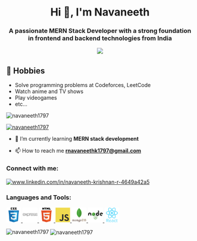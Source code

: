 

<h1 align="center">Hi 👋, I'm Navaneeth</h1>
<h3 align="center">A passionate MERN Stack Developer with a strong foundation in frontend and backend technologies from India</h3>


<p align="center">
  <img src="https://github.com/demartini/demartini/blob/master/code.gif">
</p>

## 📅 Hobbies
- Solve programming problems at Codeforces, LeetCode
- Watch anime and TV shows
- Play videogames
- etc...

<p align="left"> <img src="https://komarev.com/ghpvc/?username=navaneeth1797&label=Profile%20views&color=0e75b6&style=flat" alt="navaneeth1797" /> </p>

<p align="left"> <a href="https://github.com/ryo-ma/github-profile-trophy"><img src="https://github-profile-trophy.vercel.app/?username=navaneeth1797" alt="navaneeth1797" /></a> </p>

- 🌱 I’m currently learning **MERN stack development**

- 📫 How to reach me **rnavaneethk1797@gmail.com**

<h3 align="left">Connect with me:</h3>
<p align="left">
<a href="https://linkedin.com/in/www.linkedin.com/in/navaneeth-krishnan-r-4649a42a5" target="blank"><img align="center" src="https://raw.githubusercontent.com/rahuldkjain/github-profile-readme-generator/master/src/images/icons/Social/linked-in-alt.svg" alt="www.linkedin.com/in/navaneeth-krishnan-r-4649a42a5" height="30" width="40" /></a>
</p>

<h3 align="left">Languages and Tools:</h3>
<p align="left"> <a href="https://www.w3schools.com/css/" target="_blank" rel="noreferrer"> <img src="https://raw.githubusercontent.com/devicons/devicon/master/icons/css3/css3-original-wordmark.svg" alt="css3" width="40" height="40"/> </a> <a href="https://expressjs.com" target="_blank" rel="noreferrer"> <img src="https://raw.githubusercontent.com/devicons/devicon/master/icons/express/express-original-wordmark.svg" alt="express" width="40" height="40"/> </a> <a href="https://www.w3.org/html/" target="_blank" rel="noreferrer"> <img src="https://raw.githubusercontent.com/devicons/devicon/master/icons/html5/html5-original-wordmark.svg" alt="html5" width="40" height="40"/> </a> <a href="https://developer.mozilla.org/en-US/docs/Web/JavaScript" target="_blank" rel="noreferrer"> <img src="https://raw.githubusercontent.com/devicons/devicon/master/icons/javascript/javascript-original.svg" alt="javascript" width="40" height="40"/> </a> <a href="https://www.mongodb.com/" target="_blank" rel="noreferrer"> <img src="https://raw.githubusercontent.com/devicons/devicon/master/icons/mongodb/mongodb-original-wordmark.svg" alt="mongodb" width="40" height="40"/> </a> <a href="https://nodejs.org" target="_blank" rel="noreferrer"> <img src="https://raw.githubusercontent.com/devicons/devicon/master/icons/nodejs/nodejs-original-wordmark.svg" alt="nodejs" width="40" height="40"/> </a> <a href="https://reactjs.org/" target="_blank" rel="noreferrer"> <img src="https://raw.githubusercontent.com/devicons/devicon/master/icons/react/react-original-wordmark.svg" alt="react" width="40" height="40"/> </a> </p>

<p><img align="left" src="https://github-readme-stats.vercel.app/api/top-langs?username=navaneeth1797&show_icons=true&locale=en&layout=compact" alt="navaneeth1797" /></p>

<p>&nbsp;<img align="center" src="https://github-readme-stats.vercel.app/api?username=navaneeth1797&show_icons=true&locale=en" alt="navaneeth1797" /></p>

